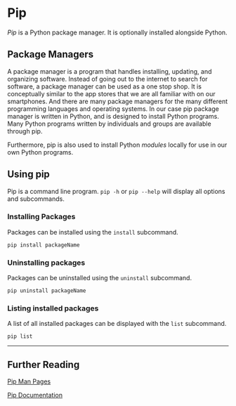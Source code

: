# Pip

*Pip* is a Python package manager. It is optionally installed alongside 
Python. 

## Package Managers
A package manager is a program that handles installing, updating, and organizing
software. Instead of going out to the internet to search for software, a package
manager can be used as a one stop shop. It is conceptually similar to the app stores
that we are all familiar with on our smartphones. And there are many package managers
for the many different programming languages and operating systems. In our case pip package manager is written in Python,
and is designed to install Python programs. Many Python programs written by individuals and
groups are available through pip.

Furthermore, pip is also used to install Python *modules* locally for use in our own Python
programs.



## Using pip 

Pip is a command line program. `pip -h` or `pip --help` will display all options
and subcommands.

### Installing Packages
Packages can be installed using the `install` subcommand.
```
pip install packageName
```
### Uninstalling packages 
Packages can be uninstalled using the `uninstall` subcommand.
```
pip uninstall packageName
```
### Listing installed packages
A list of all installed packages can be displayed with the `list` subcommand.
```
pip list
```

---
## Further Reading
[Pip Man Pages](https://linuxcommandlibrary.com/man/pip)

[Pip Documentation](https://pip.pypa.io/en/stable/)
